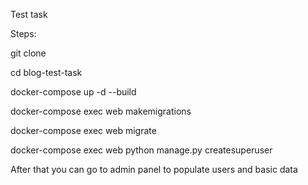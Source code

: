 
Test task


Steps:

git clone 

cd blog-test-task

docker-compose up -d --build

docker-compose exec web makemigrations

docker-compose exec web migrate

docker-compose exec web python manage.py createsuperuser

After that you can go to admin panel to populate users and basic data